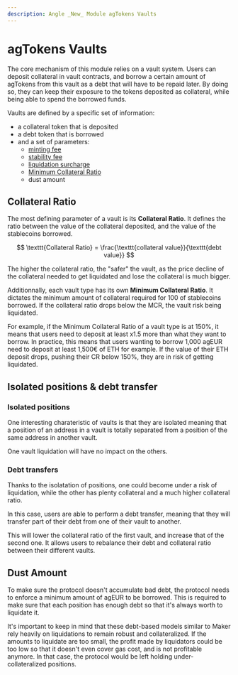 ```yaml
---
description: Angle _New_ Module agTokens Vaults
---
```


# agTokens Vaults

The core mechanism of this module relies on a vault system. Users can deposit collateral in vault contracts, and borrow a certain amount of agTokens from this vault as a debt that will have to be repaid later. By doing so, they can keep their exposure to the tokens deposited as collateral, while being able to spend the borrowed funds. 

Vaults are defined by a specific set of information: 
- a collateral token that is deposited
- a debt token that is borrowed
- and a set of parameters: 
  - [minting fee](/new-module/fees.md#minting-fee)
  - [stability fee](/new-module/fees.md#stability-fee)
  - [liquidation surcharge](/new-module/fees.md#liquidation-surcharge)
  - [Minimum Collateral Ratio](/glossary.md)
  - dust amount

## Collateral Ratio

The most defining parameter of a vault is its **Collateral Ratio**. It defines the ratio between the value of the collateral deposited, and the value of the stablecoins borrowed. 

$$
\texttt{Collateral Ratio} = \frac{\texttt{collateral value}}{\texttt{debt value}}
$$

The higher the collateral ratio, the "safer" the vault, as the price decline of the collateral needed to get liquidated and lose the collateral is much bigger. 

Additionnally, each vault type has its own **Minimum Collateral Ratio**. It dictates the minimum amount of collateral required for 100 of stablecoins borrowed. If the collateral ratio drops below the MCR, the vault risk being liquidated. 

For example, if the Minimum Collateral Ratio of a vault type is at 150%, it means that users need to deposit at least x1.5 more than what they want to borrow. In practice, this means that users wanting to borrow 1,000 agEUR need to deposit at least 1,500€ of ETH for example. If the value of their ETH deposit drops, pushing their CR below 150%, they are in risk of getting liquidated. 


## Isolated positions & debt transfer
### Isolated positions
One interesting charateristic of vaults is that they are isolated meaning that a position of an address in a vault is totally separated from a position of the same address in another vault. 

One vault liquidation will have no impact on the others. 

### Debt transfers

Thanks to the isolatation of positions, one could become under a risk of liquidation, while the other has plenty collateral and a much higher collateral ratio. 

In this case, users are able to perform a debt transfer, meaning that they will transfer part of their debt from one of their vault to another. 

This will lower the collateral ratio of the first vault, and increase that of the second one. It allows users to rebalance their debt and collateral ratio between their different vaults. 

## Dust Amount

To make sure the protocol doesn't accumulate bad debt, the protocol needs to enforce a minimum amount of agEUR to be borrowed. This is required to make sure that each position has enough debt so that it's always worth to liquidate it. 

It's important to keep in mind that these debt-based models similar to Maker rely heavily on liquidations to remain robust and collateralized. If the amounts to liquidate are too small, the profit made by liquidators could be too low so that it doesn't even cover gas cost, and is not profitable anymore. In that case, the protocol would be left holding under-collateralized positions. 